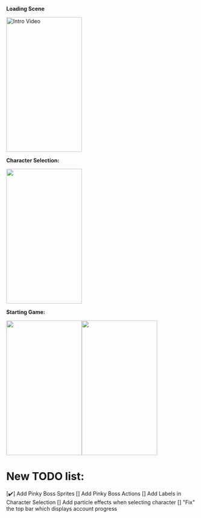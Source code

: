 **Loading Scene**
<p>
<img src='https://github.com/woguan/Legend-Wings/blob/master/Angelica%20Fighti/Gif/Intro.gif' title='Intro Video' width='200' height='357' alt='Intro Video' />

**Character Selection:**
<p>
<img src='https://github.com/woguan/Legend-Wings/blob/master/Angelica%20Fighti/Gif/selection.gif' width='200' height='357'/>

**Starting Game:**
<p>
<img src='https://github.com/woguan/Legend-Wings/blob/master/Angelica%20Fighti/Gif/startgame.gif' width='200' height='357'/><img src='https://github.com/woguan/Legend-Wings/blob/master/Angelica%20Fighti/Gif/midgame.gif' width='200' height='357'/>

# New TODO list:
[✔️] Add Pinky Boss Sprites
[] Add Pinky Boss Actions
[] Add Labels in Character Selection
[] Add particle effects when selecting character
[] "Fix" the top bar which displays account progress
